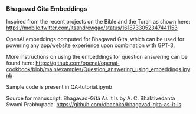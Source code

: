 
### Bhagavad Gita Embeddings

Inspired from the recent projects on the Bible and the Torah as shown here: https://mobile.twitter.com/itsandrewgao/status/1618733052347441153 

OpenAI embeddings computed for Bhagavad Gita, which can be used for powering any app/website experience upon combination with GPT-3. 

More instructions on using the embeddings for question answering can be found here: https://github.com/openai/openai-cookbook/blob/main/examples/Question_answering_using_embeddings.ipynb

Sample code is present in QA-tutorial.ipynb

Source for manuscript: Bhagavad-Gītā As It Is by A. C. Bhaktivedanta Swami Prabhupada. https://github.com/dbachko/bhagavad-gita-as-it-is